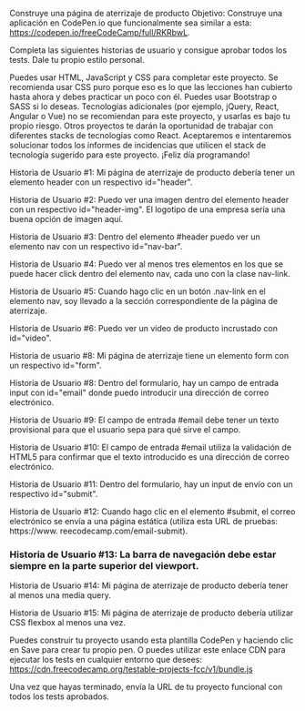 Construye una página de aterrizaje de producto
Objetivo: Construye una aplicación en CodePen.io que funcionalmente sea similar a esta: https://codepen.io/freeCodeCamp/full/RKRbwL.

Completa las siguientes historias de usuario y consigue aprobar todos los tests. Dale tu propio estilo personal.

Puedes usar HTML, JavaScript y CSS para completar este proyecto. Se recomienda usar CSS puro porque eso es lo que las lecciones han cubierto hasta ahora y debes practicar un poco con él. Puedes usar Bootstrap o SASS si lo deseas. Tecnologías adicionales (por ejemplo, jQuery, React, Angular o Vue) no se recomiendan para este proyecto, y usarlas es bajo tu propio riesgo. Otros proyectos te darán la oportunidad de trabajar con diferentes stacks de tecnologías como React. Aceptaremos e intentaremos solucionar todos los informes de incidencias que utilicen el stack de tecnología sugerido para este proyecto. ¡Feliz día programando!

Historia de Usuario #1: Mi página de aterrizaje de producto debería tener un elemento header con un respectivo id="header".

Historia de Usuario #2: Puedo ver una imagen dentro del elemento header con un respectivo id="header-img". El logotipo de una empresa sería una buena opción de imagen aquí.

Historia de Usuario #3: Dentro del elemento #header puedo ver un elemento nav con un respectivo id="nav-bar".

Historia de Usuario #4: Puedo ver al menos tres elementos en los que se puede hacer click dentro del elemento nav, cada uno con la clase nav-link.

Historia de Usuario #5: Cuando hago clic en un botón .nav-link en el elemento nav, soy llevado a la sección correspondiente de la página de aterrizaje.

Historia de Usuario #6: Puedo ver un video de producto incrustado con id="video".

Historia de usuario #8: Mi página de aterrizaje tiene un elemento form con un respectivo id="form".

Historia de Usuario #8: Dentro del formulario, hay un campo de entrada input con id="email" donde puedo introducir una dirección de correo electrónico.

Historia de Usuario #9: El campo de entrada #email debe tener un texto provisional para que el usuario sepa para qué sirve el campo.

Historia de Usuario #10: El campo de entrada #email utiliza la validación de HTML5 para confirmar que el texto introducido es una dirección de correo electrónico.

Historia de Usuario #11: Dentro del formulario, hay un input de envío con un respectivo id="submit".

Historia de Usuario #12: Cuando hago clic en el elemento #submit, el correo electrónico se envía a una página estática (utiliza esta URL de pruebas: https://www. reecodecamp.com/email-submit).

### Historia de Usuario #13: La barra de navegación debe estar siempre en la parte superior del viewport.

Historia de Usuario #14: Mi página de aterrizaje de producto debería tener al menos una media query.

Historia de Usuario #15: Mi página de aterrizaje de producto debería utilizar CSS flexbox al menos una vez.

Puedes construir tu proyecto usando esta plantilla CodePen y haciendo clic en Save para crear tu propio pen. O puedes utilizar este enlace CDN para ejecutar los tests en cualquier entorno que desees: https://cdn.freecodecamp.org/testable-projects-fcc/v1/bundle.js

Una vez que hayas terminado, envía la URL de tu proyecto funcional con todos los tests aprobados.
